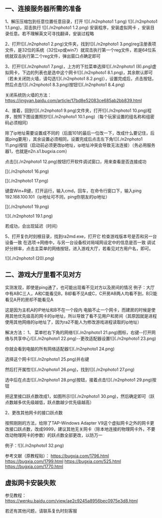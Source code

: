 ## 一、连接服务器所需的准备

1、解压压缩包到任意位置任意目录，打开
 ![](./n2nphoto1 1.png) 
![](./n2nphoto1 1.1.png)，双击执行 ![](./n2nphoto1 1.2.png) 安装程序，安装虚拟网卡 ，安装目录任意。若不理解英文可寻找翻译，安装过程略



2、打开![](./n2nphoto1 2.png)文件夹，找到![](./n2nphoto1 3.png)reg注册表项文件，是32位的系统（32位xp或win7）就双击执行第一个reg文件，若是64位系统就双击执行第二个reg文件，弹出窗口点确定即可



3、打开![](./n2nphoto1 7.png)，上方的下拉菜单选择![](./n2nphoto1 (8).png)虚拟网卡，下边的列表也是选中这个网卡![](./n2nphoto1 8.1.png)，其余默认即可（若未关闭防火墙，请勾选![](./n2nphoto1 8.2.png)），设置完成后，点击按钮，然后点击![](./n2nphoto1 8.3.png)按钮![](./n2nphoto1 8.4.png)

关闭系统防火墙的方法：https://jingyan.baidu.com/article/17bd8e52083ce685ab2bb839.html






4、接着，回到![](./n2nphoto1 9.png)文件夹，打开![](./n2nphoto1 10.png)程序，按照下图设置照抄![](./n2nphoto1 10.1.png)（每个玩家设置的组名称和组密码必须相同）

除了ip地址需要设置成不同的（后面101的最后一位改一下，改成什么要记住，后面ping要用），其余设置必须相同，设置完成后点击左下角![](./n2nphoto1 11.png)按钮（启动前必须更改ip地址，ip地址冲突会导致无法连接）（务必用服务器1，也就是n2n.s1.bugxia.com）


点击[](./n2nphoto1 12.png)按钮打开软件调试窗口，用来查看是否连接成功

[](./n2nphoto1 16.png)

[](./n2nphoto1 17.png)


键盘Win+R键，打开运行，输入cmd，回车，在命令行窗口下，输入ping 192.168.100.101（ip地址可不同，ping你朋友的ip地址）

[](./n2nphoto1 19.png)

![](./n2nphoto1 19.1.png)



若成功，会出现延迟（时间）



5、打开复仇时刻根目录，找到ra2md.exe，打开它
检查游戏版本号是否和另一台设备一致
在选项→网络中，与另一台设备校对局域网设定中的信息是否一致
调试好分辨率，点击主菜单的网络按钮，进入游戏大厅，若看见对方用户名，即可。

![](./n2nphoto1 (20).png)



## 二、游戏大厅里看不见对方

实测发现，即使是ping通了，也可能出现看不见对方以及房间的情况
例子：大厅中有ABC三人，A和C能看见B，B却看不见A或C，C开房AB两人均看不到，B只能看见A开的房却不能看见A


这是因为主机A的IP地址和B不在一个段内
电脑不止一个网卡，而建房的时候是使用其他优先级高的网卡的ip地址，所以导致了看不见用户和房间（其原因就是进程使用其他网络的ip地址了，因为ra2不能人为修改游戏进程读取的ip地址）

解决方法：
1、
菜单栏右下角的网络![](./n2nphoto1 21.png)图标，右键--打开网络与共享中心![](./n2nphoto1 22.png)--更改适配器设置![](./n2nphoto1 23.png)

你就会看到电脑的所有网络适配器![](./n2nphoto1 24.png)

选择这个网卡![](./n2nphoto1 25.png)并右键

然后打开属性![](./n2nphoto1 26.png)，找到![](./n2nphoto1 27.png)

选中后在点击![](./n2nphoto1 28.png)按钮，接着点击![](./n2nphoto1 29.png)按钮

把这里接口跃点数改成1，如图所示![](./n2nphoto1 30.png)，然后确定即可（跃点数越多优先级越低，跃点数越少优先级越高）

2、更改其他网卡的接口跃点数

按照刚刚的方法，给除了TAP-Windows Adapter V9这个虚拟网卡之外的网卡更改接口跃点数，改成9999，建议其他无关网卡（除本地连接的物理网卡外，不要改动物理网卡的参数）的跃点数全部更改，以防万一

例子：![](./n2nphoto1 32.png)






参考文献（原教程贴）：
https://bugxia.com/1796.html
https://bugxia.com/1799.html
https://bugxia.com/525.html
https://bugxia.com/1770.html


## 虚拟网卡安装失败

参见教程：https://wenku.baidu.com/view/ae2c9245a8956bec0975e3d8.html

若还有其他问题，请联系复仇时刻客服



